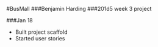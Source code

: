 #BusMall
###Benjamin Harding
###201d5 week 3 project

###Jan 18
* Built project scaffold
* Started user stories
